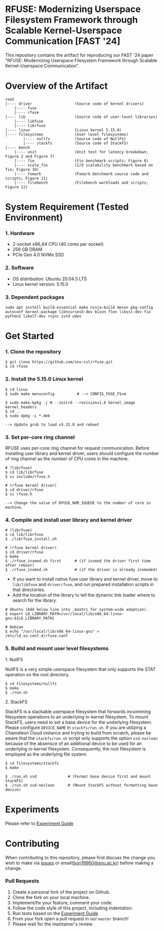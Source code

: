 
# RFUSE: Modernizing Userspace Filesystem Framework through Scalable Kernel-Userspace Communication [FAST '24]

This repository contains the artifact for reproducing our FAST '24 paper "RFUSE: Modernizing Userspace Filesystem Framework through Scalable Kernel-Userspace Communication". 

# Overview of the Artifact 
```
root      
|---- driver                   (Source code of kernel drivers) 
    |---- fuse          
    |---- rfuse  
|---- lib                      (Source code of user-level libraries)
    |---- libfuse          
    |---- librfuse            
|---- linux                    (Linux kernel 5.15.0)
|---- filesystems              (User level filesystems)
        |---- nullfs           (Source code of NullFS)
        |---- stackfs          (Source code of StackFS)
|---- bench        
    |---- unit                 (Unit test for latency breakdown; Figure 2 and Figure 7)
    |---- fio                  (Fio benchmark scripts; Figure 8)
    |---- scale_fio            (I/O scalability benchmark based on fio; Figure 10)
    |---- fxmark               (Fxmark benchmark source code and scripts; Figure 11)
    |---- filebench            (Filebench workloads and scripts; Figure 12)   
```

# System Requirement (Tested Environment)

### 1. Hardware
* 2-socket x86_64 CPU (40 cores per socket)
* 256 GB DRAM
* PCIe Gen 4.0 NVMe SSD

### 2. Software 
* OS distribution: Ubuntu 20.04.5 LTS
* Linux kernel version: 5.15.0

### 3. Dependent packages 
```
sudo apt install build-essential make ninja-build meson pkg-config autoconf kernel-package libncurses5-dev bison flex libssl-dev fio python2 libelf-dev rsync zstd udev
```

# Get Started

### 1. Clone the repository
```
$ git clone https://github.com/snu-csl/rfuse.git
$ cd rfuse
```

### 2. Install the 5.15.0 Linux kernel 
```
$ cd linux 
$ sudo make menuconfig          # --> CONFIG_FUSE_FS=m

$ sudo make-kpkg -j N --initrd --revision=1.0 kernel_image kernel_headers
$ cd ..
$ sudo dpkg -i *.deb

--> Update grub to load v5.15.0 and reboot
```

### 3. Set per-core ring channel 

RFUSE uses per-core ring channel for request communication. Before installing user library and kernel driver, users should configure the number of ring channel as the number of CPU cores in the machine.
```
# (librfuse)
$ cd lib/librfuse 
$ vi include/rfuse.h

# (rfuse kernel driver)
$ cd driver/rfuse
$ vi rfuse.h

--> Change the value of RFUSE_NUM_IQUEUE to the number of core in machine.
```
### 4. Compile and install user library and kernel driver
```
# (librfuse)
$ cd lib/librfuse
$ ./librfuse_install.sh
	
# (rfuse kernel driver)
$ cd driver/rfuse
$ make 
$ ./rfuse_insmod.sh first      # (if insmod the driver first time after reboot)
$ ./rfuse_insmod.sh            # (if the driver is already insmoded)
```
* If you want to install native fuse user library and kernel driver, move to ```lib/libfuse``` and ```driver/fuse```, and run prepared installation scripts in that directories.
* Add the location of the library to tell the dynamic link loader where to search for the library. 
```
# Ubuntu (Add below line into .bashrc for system-wide adoption).
$ export LD_LIBRARY_PATH=/usr/local/lib/x86_64-linux-gnu:${LD_LIBRARY_PATH}

# Debian 
$ echo "/usr/local/lib/x86_64-linux-gnu" > /etc/ld.so.conf.d/rfuse.conf
```

### 5. Builld and mount user level filesystems
1\. NullFS

NullFS is a very simple userspace filesystem that only supports the STAT operation on the root directory. 
```
$ cd filesystems/nullfs
$ make
$ ./run.sh
```

2\. StackFS

StackFS is a stackable userspace filesystem that forwards incoimming filesystem operations to an underlying in-kernel filesystem. To mount StackFS, users need to set a base device for the underlying filesystem. Please configure ```DEVICE_NAME``` in ```stackfs/run.sh```.
If you are utilizing a Chameleon Cloud instance and tryting to build from scratch, please be aware that the `stackfs/run.sh` script only supports the option `ssd-noclean` because of the absensce of an additional device to be used for an underlying in-kernel filesystem. Consequently, the root filesystem is employed as the underlying file system.
```
$ cd filesystems/stackfs
$ make

$ ./run.sh ssd              # (Format base device first and mount StackFS)  
$ ./run.sh ssd-noclean      # (Mount StackFS without formatting base device)
```

# Experiments 

Please refer to [Experiment Guide](bench/README.md) 

# Contributing
When contributing to this repository, please first discuss the change you wish to make via [issues](https://github.com/snu-csl/rfuse/issues) or email(bori19960@snu.ac.kr) before making a change.

### Pull Requests
1. Create a personal fork of the project on Github.
2. Clone the fork on your local machine.
3. Implement/fix your feature, comment your code.
4. Follow the code style of this project, including indentation.
5. Run tests based on the [Experiment Guide](bench/README.md)
6. From your fork open a pull request in our `master` branch!
7. Please wait for the maintainer's review.

